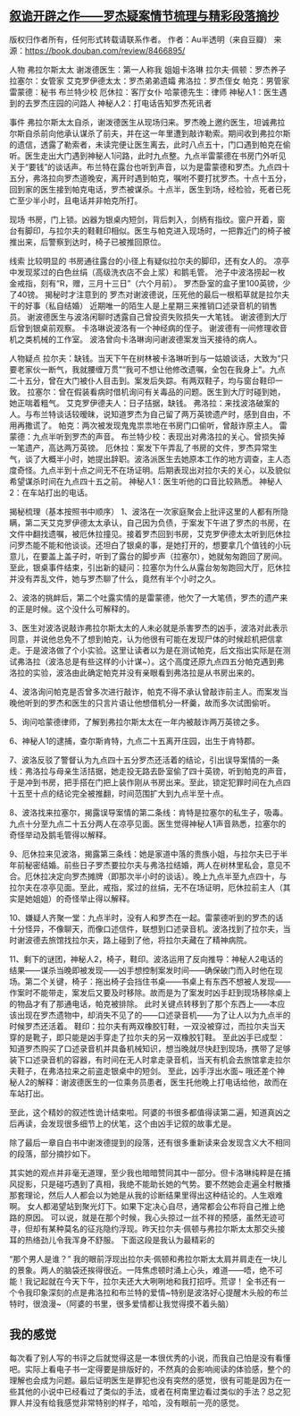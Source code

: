 ## [叙诡开辟之作—―罗杰疑案情节梳理与精彩段落摘抄](https://book.douban.com/review/8466895/)

版权归作者所有，任何形式转载请联系作者。
作者：Au半透明（来自豆瓣）
来源：https://book.douban.com/review/8466895/

人物
弗拉尔斯太太
谢泼德医生：第一人称我
姐姐卡洛琳
拉尔夫·佩顿：罗杰养子
拉塞尔：女管家
艾克罗伊德太太：罗杰弟弟遗孀
弗洛拉：罗杰侄女
帕克：男管家
雷蒙德：秘书
布兰特少校
厄休拉：客厅女仆
哈蒙德先生：律师
神秘人1：医生遇到的去罗杰庄园的问路人
神秘人2：打电话告知罗杰死讯者

事件
弗拉尔斯太太自杀，谢泼德医生从现场归来。罗杰晚上邀约医生，坦诚弗拉尔斯自杀前向他承认谋杀了前夫，并在这一年里遭到敲诈勒索。期间收到弗拉尔斯的遗信，透露了勒索者，未读完便让医生离去，此时八点五十，门口遇到帕克在偷听。医生走出大门遇到神秘人1问路，此时九点整。九点半雷蒙德在书房门外听见关于“要钱”的谈话声。布兰特在露台也听到声音，以为是雷蒙德和罗杰。九点四十五分，弗洛拉向罗杰道晚安，离开时遇到帕克，嘱咐不要打扰罗杰。十点十五分，回到家的医生接到帕克电话，罗杰被谋杀。十点半，医生到场，经检验，死者已死亡至少半小时，且电话并非帕克所打。

现场
书房，门上锁。凶器为银桌内短剑，背后刺入，剑柄有指纹。窗户开着，窗台有脚印，与拉尔夫的鞋鞋印相似。医生与帕克进入现场时，一把靠近门的椅子被推出来，后警察到达时，椅子已被推回原位。

线索
比较明显的
书房通往露台的小径上有疑似拉尔夫的脚印，还有女人的。
凉亭中发现浆过的白色丝绢（高级洗衣店不会上浆）和鹅毛管。
池子中波洛捞起一枚金戒指，刻有“R，赠，三月十三日”（六个月前）。
罗杰卧室的盒子里100英镑，少了40镑。
揭秘时才注意到的
罗杰对谢波德说，压死他的最后一根稻草就是拉尔夫干的好事（私自结婚）
近期唯一的陌生人是上星期三来推销口述录音机的销售员。
谢波德医生与波洛闲聊时透露自己曾投资失败损失一大笔钱。
谢波德到大厅后曾到银桌前观察。
卡洛琳说波洛有一个神经病的侄子。
谢波德有一间修理收音机之类机械的工作室。
波洛曾向卡洛琳询问谢波德案发当天接待的病人。

人物疑点
拉尔夫：缺钱。当天下午在树林被卡洛琳听到与一姑娘谈话，大致为“只要老家伙一断气，我就腰缠万贯”“我可不想让他修改遗嘱，全包在我身上”。九点二十五分，曾在大门被仆人目击到。案发后失踪。有两双鞋子，均与窗台鞋印一致。
拉塞尔：曾在假装看病时借机询问有关毒品的问题。医生到大厅时碰到她，她正喘着粗气。
艾克罗伊德夫人：日子拮据，缺钱。
弗洛拉：来找波洛破案的人。与布兰特谈话较暧昧，说知道罗杰为自己留了两万英镑遗产时，感到自由，不用再撒谎了。
帕克：两次被发现鬼鬼祟祟地在书房门口偷听，曾敲诈原主人。
雷蒙德：九点半听到罗杰的声音。
布兰特少校：表现出对弗洛拉的关心。曾损失掉一笔遗产，高达两万英镑。
厄休拉：案发下午弄乱了书房的文件，罗杰异常生气，谈了大概半小时，她提出辞职。波洛派医生去她原本工作的地方调查，主人态度奇怪。九点半到十点之间无不在场证明。后期表现出对拉尔夫的关心，以及貌似希望谋杀时间在九点四十五之前。
神秘人1：医生听他的口音比较熟悉。
神秘人2：在车站打出的电话。

揭秘梳理（基本按照书中顺序）
1、波洛在一次家庭聚会上批评这里的人都有所隐瞒，第二天艾克罗伊德太太承认，自己因为负债，于案发下午进了罗杰的书房，在文件中翻找遗嘱，被厄休拉撞见。接着罗杰回到书房，艾克罗伊德太太听到厄休拉问罗杰能不能和他谈谈。还坦白了银桌的事，是她打开的，想要拿几个值钱的小玩意儿，在要盖上盖子时，听到了露台的脚步声（拉塞尔），她就匆匆跑回了房间。
至此，银桌事件结束，引出新的疑问：拉塞尔为什么从露台匆匆跑回大厅，厄休拉并没有弄乱文件，她与罗杰聊了什么，竟然有半个小时之久。

2、波洛的挑衅后，第二个吐露实情的是雷蒙德，他欠了一大笔债，罗杰的遗产来的正是时候。这个没什么可解释的。

3、医生对波洛说敲诈弗拉尔斯太太的人未必就是杀害罗杰的凶手，波洛对此表示同意，并说他总免不了想到帕克，认为他很有可能在发现尸体的时候趁机把信拿走。于是波洛做了个小实验。这里让读者以为是在测试帕克，后文指出实际是在测试弗洛拉（波洛总是有些这样的小计谋~）。这个高度还原九点四五分帕克遇到弗洛拉的实验，波洛由此确定帕克并没有亲眼看到弗洛拉是从书房出来的。

4、波洛询问帕克是否曾多次进行敲诈，帕克不得不承认曾敲诈前主人。而案发当晚他听到的罗杰和医生的只言片语让他想借机分一杯羹，故而多次试图偷听。

5、询问哈蒙德律师，了解到弗拉尔斯太太在一年内被敲诈两万英镑之多。

6、神秘人1的逮捕，查尔斯肯特，九点二十五离开庄园，出生于肯特郡。

7、波洛反驳了警督认为九点四十五分罗杰还活着的结论，引出误导案情的一条线：弗洛拉与母亲生活拮据，她走投无路去卧室偷了四十英镑，听到帕克的声音，于是冲到书房，把手搭在门把上装作刚从书房出来。至此，锁定犯罪时间在九点四十五至十点的结论完全被推翻，时间范围扩大到九点半至十点。

8、波洛找来拉塞尔，揭露误导案情的第二条线：肯特是拉塞尔的私生子，吸毒。九点十分至九点二十五分两人在凉亭见面。医生觉得神秘人1声音熟悉，拉塞尔的奇怪举动及鹅毛管得以解释。

9、厄休拉来见波洛，揭露第三条线：她是家道中落的贵族小姐，与拉尔夫已于半年前秘密结婚。前些日子罗杰要拉尔夫与弗洛拉结婚，两人在树林里私会，意见不合。厄休拉决定向罗杰摊牌（即那次半小时的谈话）。晚上九点半至九点四十，与拉尔夫在凉亭见面。至此，戒指，浆过的丝绢，无不在场证明，厄休拉前主人（其实是她姐姐）的奇怪举止得以解释。

10、嫌疑人齐聚一堂：九点半时，没有人和罗杰在一起。雷蒙德听到的罗杰的话十分怪异，不像聊天，而像口述信件，联想到口述录音机。波洛找到了拉尔夫，当时谢波德去旅馆找拉尔夫，路上碰到了他，将拉尔夫藏在了精神病院。

11、剩下的谜团，神秘人2，椅子，鞋印。波洛运用了反向推导：神秘人2电话的结果——谋杀当晚即被发现——凶手想控制案发时间——确保破门而入时他在现场。第二个关键，椅子：拖出椅子会挡住书桌——书桌上有东西不想被人发现——作案时不能带走，案发后又要及时移除。故而是为了案发时凶手赶到现场移除桌上的物品才有了那通电话，帕克被排除。
此时关键点转移到了那个东西上——本应该出现在罗杰遗物中，却消失不见了的——口述录音机——为了让人以为九点半的时候罗杰还活着。
鞋印：拉尔夫有两双橡胶钉鞋，一双没被穿过，而拉尔夫当天穿的是靴子，即只能是凶手穿走了拉尔夫的另一双橡胶钉鞋。
至此凶手已成型：知道罗杰购买了口述录音机并具备机械知识，想当晚就尽快赶到现场，携带了足够装下口述录音机的容器，有时间在无人时拿走录音机，当天有机会去旅馆拿走拉尔夫鞋子，在弗洛拉来之前盗走银桌中的短剑。
至此，凶手浮出水面~
哦还差个神秘人2的解释：谢波德医生的一位乘务员患者，医生托他晚上打电话给他，故而在车站打出。

至此，这个精妙的叙述性诡计结束啦。阿婆的书很多都值得读第二遍，知道真凶之后再读，会发现很多细节上的伏笔，这个由凶手记叙的故事尤是。

除了最后一章自白书中谢泼德提到的段落，还有很多重新读来会发现含义大不相同的段落，部分摘抄如下。

其实她的观点并非毫无道理，至少我也暗暗赞同其中一部分。但卡洛琳纯粹是在捕风捉影，只是碰巧遇到了真相，我绝不能助长她的气势。要不然她会走遍全村散播那套理论，然后人人都会以为她是从我的诊断结果里得出这种结论的。人生艰难啊。
女人都渴望站到聚光灯下。如果下定决心自尽，通常都会公布将自己推上绝路的原因。
可以说，就是在那个时候，我心头掠过一丝不祥的预感，虽然无迹可寻，但却有某种莫名的征兆隐约浮现。昨天拉尔夫·佩顿与弗拉尔斯太太那交头接耳的热络劲儿令我浑身不舒服。
下面这段是我认为最精彩的

“那个男人是谁？”
我的眼前浮现出拉尔夫·佩顿和弗拉尔斯太太肩并肩走在一块儿的景象。两人的脑袋还挨得很近。一阵焦虑顿时涌上心头，难道——唔，绝不可能！我记起就在今天下午，拉尔夫还大大咧咧地和我打招呼。荒谬！
全书还有一个令我印象深刻的点是弗洛拉和布兰特的爱情~特别是波洛好心提醒木头般的布兰特时，很浪漫~（阿婆的书里，很多爱情都让我觉得摸不着头脑）



## 我的感觉

每次看了别人写的书评之后就觉得这是一本很优秀的小说，而我自己怕是没有看懂吧。实际上看电子书一定得要是排版好的，不然真的会影响阅读的体验感，整个的理解也会成为问题。最后证明医生是罪犯也没有突然的感觉，很有可能是因为在一些其他的小说中已经看过了类似的手法，或者在柯南里边看过类似的手法？总之犯罪人并没有给我感觉非常特别的样子，哈哈，没有眼前一亮的感觉。